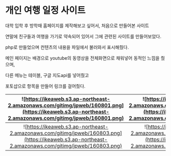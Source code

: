 # 개인 여행 일정 사이트
대학 입학 후 방학때 홈페이지를 제작해보고 싶어서, 처음으로 만들어본 사이트

연말에 친구들과 여행을 가기로 약속되어 있어서 그에 관련된 사이트를 만들어보았다.

php로 만들었으며 컨텐츠의 내용을 파일에서 불러와서 표시해줬다.

메인 페이지는 배경으로 youtube의 동영상을 전체화면으로 채워넣어 동적인 느낌을 줬으며,

다른 메뉴는 테이블, 구글 지도api를 넣어줬고

포토샵으로 항목을 만들어 링크를 걸어줬다.



| ![https://ikeaweb.s3.ap-northeast-2.amazonaws.com/gitimg/jpweb/160801.png](https://ikeaweb.s3.ap-northeast-2.amazonaws.com/gitimg/jpweb/160801.png) | ![https://ikeaweb.s3.ap-northeast-2.amazonaws.com/gitimg/jpweb/160802.png](https://ikeaweb.s3.ap-northeast-2.amazonaws.com/gitimg/jpweb/160802.png) |
|:---:|:---:|
| ![https://ikeaweb.s3.ap-northeast-2.amazonaws.com/gitimg/jpweb/160803.png](https://ikeaweb.s3.ap-northeast-2.amazonaws.com/gitimg/jpweb/160803.png) | ![https://ikeaweb.s3.ap-northeast-2.amazonaws.com/gitimg/jpweb/160804.png](https://ikeaweb.s3.ap-northeast-2.amazonaws.com/gitimg/jpweb/160804.png) |
